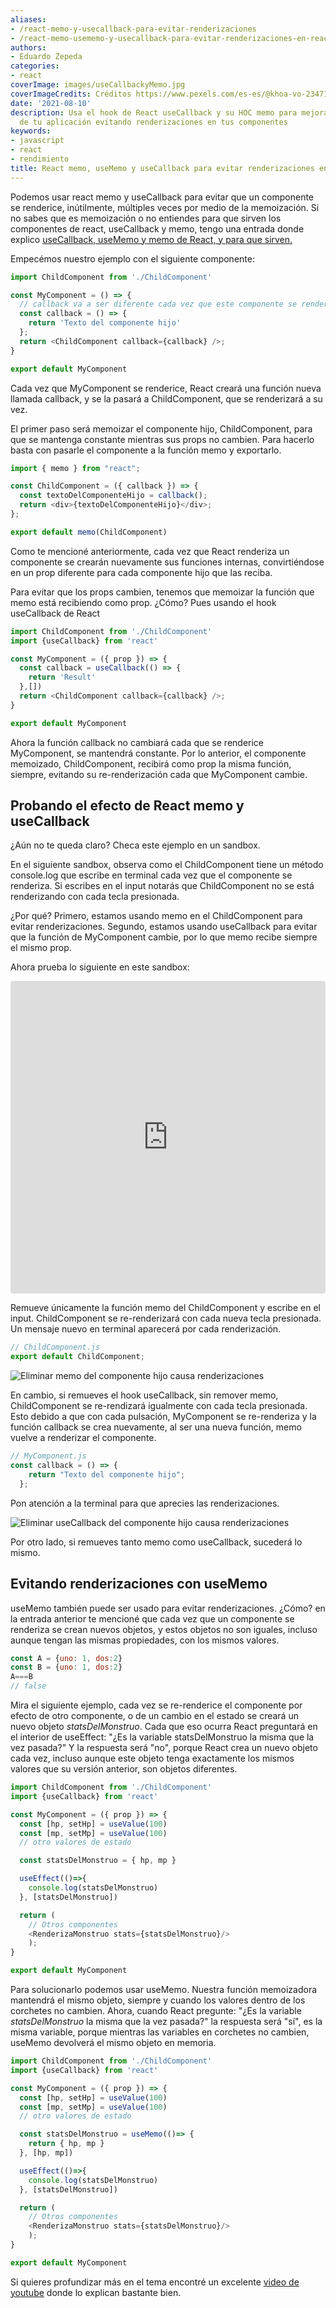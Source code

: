```yaml
---
aliases:
- /react-memo-y-usecallback-para-evitar-renderizaciones
- /react-memo-usememo-y-usecallback-para-evitar-renderizaciones-en-react
authors:
- Eduardo Zepeda
categories:
- react
coverImage: images/useCallbackyMemo.jpg
coverImageCredits: Créditos https://www.pexels.com/es-es/@khoa-vo-2347168/
date: '2021-08-10'
description: Usa el hook de React useCallback y su HOC memo para mejorar el rendimiento
  de tu aplicación evitando renderizaciones en tus componentes
keywords:
- javascript
- react
- rendimiento
title: React memo, useMemo y useCallback para evitar renderizaciones en React
---
```


Podemos usar react memo y useCallback para evitar que un componente se renderice, inútilmente, múltiples veces por medio de la memoización. Si no sabes que es memoización o no entiendes para que sirven los componentes de react, useCallback y memo, tengo una entrada donde explico [useCallback, useMemo y memo de React, y para que sirven.](/es/react-usecallback-usememo-y-memo-diferencias-y-usos/)

Empecémos nuestro ejemplo con el siguiente componente:

```javascript
import ChildComponent from './ChildComponent'

const MyComponent = () => {
  // callback va a ser diferente cada vez que este componente se renderice
  const callback = () => {
    return 'Texto del componente hijo'
  };
  return <ChildComponent callback={callback} />;
}

export default MyComponent
```

Cada vez que MyComponent se renderice, React creará una función nueva llamada callback, y se la pasará a ChildComponent, que se renderizará a su vez.

El primer paso será memoizar el componente hijo, ChildComponent, para que se mantenga constante mientras sus props no cambien. Para hacerlo basta con pasarle el componente a la función memo y exportarlo.

```javascript
import { memo } from "react";

const ChildComponent = ({ callback }) => {
  const textoDelComponenteHijo = callback();
  return <div>{textoDelComponenteHijo}</div>;
};

export default memo(ChildComponent)
```

Como te mencioné anteriormente, cada vez que React renderiza un componente se crearán nuevamente sus funciones internas, convirtiéndose en un prop diferente para cada componente hijo que las reciba.

Para evitar que los props cambien, tenemos que memoizar la función que memo está recibiendo como prop. ¿Cómo? Pues usando el hook useCallback de React

```javascript
import ChildComponent from './ChildComponent'
import {useCallback} from 'react'

const MyComponent = ({ prop }) => {
  const callback = useCallback(() => {
    return 'Result'
  },[])
  return <ChildComponent callback={callback} />;
}

export default MyComponent
```

Ahora la función callback no cambiará cada que se renderice MyComponent, se mantendrá constante. Por lo anterior, el componente memoizado, ChildComponent, recibirá como prop la misma función, siempre, evitando su re-renderización cada que MyComponent cambie.

## Probando el efecto de React memo y useCallback

¿Aún no te queda claro? Checa este ejemplo en un sandbox.

En el siguiente sandbox, observa como el ChildComponent tiene un método console.log que escribe en terminal cada vez que el componente se renderiza. Si escribes en el input notarás que ChildComponent no se está renderizando con cada tecla presionada.

¿Por qué? Primero, estamos usando memo en el ChildComponent para evitar renderizaciones. Segundo, estamos usando useCallback para evitar que la función de MyComponent cambie, por lo que memo recibe siempre el mismo prop.

Ahora prueba lo siguiente en este sandbox:

<iframe src="https://codesandbox.io/embed/sad-almeida-17zgt?autoresize=1&amp;expanddevtools=1&amp;fontsize=14&amp;module=%2Fsrc%2FChildComponent.js&amp;moduleview=1&amp;theme=dark" style="width:100%; height:500px; border:0; border-radius: 4px; overflow:hidden;" title="sad-almeida-17zgt" allow="accelerometer; ambient-light-sensor; camera; encrypted-media; geolocation; gyroscope; hid; microphone; midi; payment; usb; vr; xr-spatial-tracking" sandbox="allow-forms allow-modals allow-popups allow-presentation allow-same-origin allow-scripts"></iframe>

Remueve únicamente la función memo del ChildComponent y escribe en el input. ChildComponent se re-renderizará con cada nueva tecla presionada. Un mensaje nuevo en terminal aparecerá por cada renderización.

```javascript
// ChildComponent.js
export default ChildComponent;
```

![Eliminar memo del componente hijo causa renderizaciones](images/eliminandoMemo.gif)

En cambio, si remueves el hook useCallback, sin remover memo, ChildComponent se re-rendizará igualmente con cada tecla presionada. Esto debido a que con cada pulsación, MyComponent se re-renderiza y la función callback se crea nuevamente, al ser una nueva función, memo vuelve a renderizar el componente.

```javascript
// MyComponent.js
const callback = () => {
    return "Texto del componente hijo";
  };
```

Pon atención a la terminal para que aprecies las renderizaciones.

![Eliminar useCallback del componente hijo causa renderizaciones](images/eliminandoUseCallback.gif)

Por otro lado, si remueves tanto memo como useCallback, sucederá lo mismo.

## Evitando renderizaciones con useMemo

useMemo también puede ser usado para evitar renderizaciones. ¿Cómo? en la entrada anterior te mencioné que cada vez que un componente se renderiza se crean nuevos objetos, y estos objetos no son iguales, incluso aunque tengan las mismas propiedades, con los mismos valores.

```javascript
const A = {uno: 1, dos:2}
const B = {uno: 1, dos:2}
A===B
// false
```

Mira el siguiente ejemplo, cada vez se re-renderice el componente por efecto de otro componente, o de un cambio en el estado se creará un nuevo objeto *statsDelMonstruo*. Cada  que eso ocurra React preguntará en el interior de useEffect: "¿Es la variable statsDelMonstruo la misma que la vez pasada?" Y la respuesta será "no", porque React crea un nuevo objeto cada vez, incluso aunque este objeto tenga exactamente los mismos valores que su versión anterior, son objetos diferentes.

```javascript
import ChildComponent from './ChildComponent'
import {useCallback} from 'react'

const MyComponent = ({ prop }) => {
  const [hp, setHp] = useValue(100)
  const [mp, setMp] = useValue(100)
  // otro valores de estado

  const statsDelMonstruo = { hp, mp }

  useEffect(()=>{
    console.log(statsDelMonstruo)
  }, [statsDelMonstruo])

  return (
    // Otros componentes
    <RenderizaMonstruo stats={statsDelMonstruo}/>
    );
}

export default MyComponent
```

Para solucionarlo podemos usar useMemo. Nuestra función memoizadora mantendrá el mismo objeto, siempre y cuando los valores dentro de los corchetes no cambien. Ahora, cuando React pregunte: "¿Es la variable *statsDelMonstruo* la misma que la vez pasada?" la respuesta será "sí", es la misma variable, porque mientras las variables en corchetes no cambien, useMemo devolverá el mismo objeto en memoria.

```javascript
import ChildComponent from './ChildComponent'
import {useCallback} from 'react'

const MyComponent = ({ prop }) => {
  const [hp, setHp] = useValue(100)
  const [mp, setMp] = useValue(100)
  // otro valores de estado

  const statsDelMonstruo = useMemo(()=> {
    return { hp, mp }
  }, [hp, mp])

  useEffect(()=>{
    console.log(statsDelMonstruo)
  }, [statsDelMonstruo])

  return (
    // Otros componentes
    <RenderizaMonstruo stats={statsDelMonstruo}/>
    );
}

export default MyComponent
```

Si quieres profundizar más en el tema encontré un excelente [video de youtube](https://www.youtube.com/watch?v=uojLJFt9SzY) donde lo explican bastante bien.